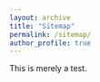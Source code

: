 ```yaml
---
layout: archive
title: "Sitemap"
permalink: /sitemap/
author_profile: true
---
```


This is merely a test.

<!--
{% include base_path %}
-->

<!--
A list of all the posts and pages found on the site. For you robots out there is an [XML version]({{ base_path }}/sitemap.xml) available for digesting as well.
-->

<!--
<h2>Pages</h2>
{% for post in site.pages %}
  {% include archive-single.html %}
{% endfor %}
-->

<!--
<h2>Posts</h2>
{% for post in site.posts %}
  {% include archive-single.html %}
{% endfor %}
-->

<!--
{% capture written_label %}'None'{% endcapture %}
-->

<!--
{% for collection in site.collections %}
{% unless collection.output == false or collection.label == "posts" %}
  {% capture label %}{{ collection.label }}{% endcapture %}
  {% if label != written_label %}
  <h2>{{ label }}</h2>
  {% capture written_label %}{{ label }}{% endcapture %}
  {% endif %}
{% endunless %}
{% for post in collection.docs %}
  {% unless collection.output == false or collection.label == "posts" %}
  {% include archive-single.html %}
  {% endunless %}
{% endfor %}
{% endfor %}
-->
